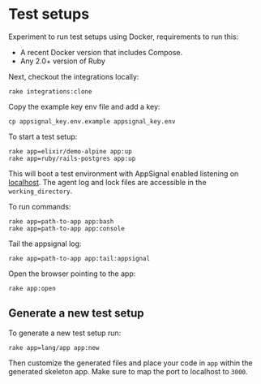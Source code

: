 # Test setups

Experiment to run test setups using Docker, requirements to run this:

* A recent Docker version that includes Compose.
* Any 2.0+ version of Ruby

Next, checkout the integrations locally:

```
rake integrations:clone
```

Copy the example key env file and add a key:

```
cp appsignal_key.env.example appsignal_key.env
```

To start a test setup:

```
rake app=elixir/demo-alpine app:up
rake app=ruby/rails-postgres app:up
```

This will boot a test environment with AppSignal enabled listening on
[localhost](http://localhost:3000). The agent log and lock files are
accessible in the `working_directory`.

To run commands:

```
rake app=path-to-app app:bash
rake app=path-to-app app:console
```

Tail the appsignal log:

```
rake app=path-to-app app:tail:appsignal
```

Open the browser pointing to the app:

```
rake app:open
```

## Generate a new test setup

To generate a new test setup run:

```
rake app=lang/app app:new
```

Then customize the generated files and place your code in `app` within
the generated skeleton app. Make sure to map the port to localhost to
`3000`.
